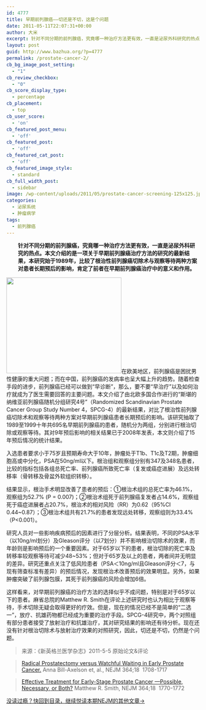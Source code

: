 ```yaml
---
id: 4777
title: 早期前列腺癌——切还是不切，这是个问题
date: 2011-05-11T22:07:31+00:00
author: 大米
excerpt: 针对不同分期的前列腺癌，究竟哪一种治疗方法更有效，一直是泌尿外科研究的热点。本文介绍的是一项关于早期前列腺癌治疗方法的研究的最新结果，本研究始于1989年，比较了根治性前列腺癌切除术与观察等待两种方案对患者长期预后的影响，肯定了前者在早期前列腺癌治疗中的意义和作用。
layout: post
guid: http://www.bazhua.org/?p=4777
permalink: /prostate-cancer-2/
cb_bg_image_post_setting:
  - "1"
cb_review_checkbox:
  - "0"
cb_score_display_type:
  - percentage
cb_placement:
  - top
cb_user_score:
  - 'on'
cb_featured_post_menu:
  - 'off'
cb_featured_post:
  - 'off'
cb_featured_cat_post:
  - 'off'
cb_featured_image_style:
  - standard
cb_full_width_post:
  - sidebar
image: /wp-content/uploads/2011/05/prostate-cancer-screening-125x125.jpg
categories:
  - 泌尿系统
  - 肿瘤病学
tags:
  - 前列腺癌
---
```

<p style="padding-left: 30px">
  <strong>针对不同分期的前列腺癌，究竟哪一种治疗方法更有效，一直是泌尿外科研究的热点。本文介绍的是一项关于早期前列腺癌治疗方法的研究的最新结果，本研究始于1989年，比较了根治性前列腺癌切除术与观察等待两种方案对患者长期预后的影响，肯定了前者在早期前列腺癌治疗中的意义和作用。</strong>
</p>

[<img class="alignleft size-full wp-image-4779" src="/wp-content/uploads/2011/05/prostate-cancer-screening.jpg" alt="" width="300" height="250" srcset="/wp-content/uploads/2011/05/prostate-cancer-screening.jpg 300w, /wp-content/uploads/2011/05/prostate-cancer-screening-150x125.jpg 150w" sizes="(max-width: 300px) 100vw, 300px" />](/wp-content/uploads/2011/05/prostate-cancer-screening.jpg)在欧美地区，前列腺癌是困扰男性健康的重大问题；而在中国，前列腺癌的发病率也呈大幅上升的趋势。随着检查手段的进步，前列腺癌已经可以做到“早诊断”，那么，要不要“早治疗”以及如何治疗就成为了医生需要回答的主要问题。本文介绍了由北欧多国合作进行的“斯堪的纳维亚前列腺癌随机分组研究4号”（Randomized Scandinavian Prostate Cancer Group Study Number 4，SPCG-4）的最新结果，对比了根治性前列腺癌切除术和观察等待两种方案对早期前列腺癌患者长期预后的影响。该研究抽取了1989至1999十年共695名早期前列腺癌的患者，随机分为两组，分别进行根治切除或观察等待。其对9年预后影响的相关结果已于2008年发表，本文则介绍了15年预后情况的统计结果。

入选患者要求小于75岁且预期寿命大于10年，肿瘤处于T1b、T1c及T2期，肿瘤细胞高或中分化，PSA在50ng/ml以下。根治组和观察组分别有347及348名患者，比较的指标包括各组总死亡率、前列腺癌所致死亡率（复发或癌症进展）及远处转移率（骨转移及骨盆外软组织转移）。

结果显示，根治手术明显改善了患者的预后：①根治术组的总死亡率为46.1%，观察组为52.7% (P = 0.007)；②根治术组死于前列腺癌复发者占14.6%，观察组死于癌症进展者占20.7%，根治术的相对风险（RR）为0.62（95%CI 0.44~0.87）；③根治术组共有21.7%的患者发现远处转移，观察组则为33.4%（P<0.001）。

研究人员对一些影响疾病预后的因素进行了分层分析。结果表明，不同的PSA水平（以10ng/ml划分）及Gleason评分（以7划分）并不影响根治切除术的效果，而年龄则是影响预后的一个重要因素。对于65岁以下的患者，根治切除的死亡率及转移率较观察等待可减少48~53%；但对于65岁及以上的患者，两者间并无明显的差异。研究还重点关注了低风险患者（PSA＜10ng/ml且Gleason评分＜7，与现有筛查标准有差异）的预后情况，发现根治术改善预后的效果明显。另外，如果肿瘤突破了前列腺包膜，其死于前列腺癌的风险会增加6倍。

这样看来，对早期前列腺癌的治疗方法的选择似乎不成问题，特别是对于65岁以下的患者。麻省总院的Matthew R. Smith在评论上述研究时也认为相比于观察等待，手术切除无疑会取得更好的疗效。但是，现在的情况已经不是简单的“二选一”，放疗、抗雄药物都已经成为重要的治疗手段。SPCG-4研究中，两个对照组有部分患者接受了放射治疗和抗雄治疗，其对研究结果的影响还有待分析。现在还没有针对根治切除术与放射治疗效果的对照研究，因此，切还是不切，仍然是个问题。

> 来源：《新英格兰医学杂志》2011-5-5 原始论文&评论
  
> [Radical Prostatectomy versus Watchful Waiting in Early Prostate Cancer.](http://www.nejm.org/doi/full/10.1056/NEJMoa1011967) Anna Bill-Axelson et, al., NEJM 364;18  1708-1717
  
> [Effective Treatment for Early-Stage Prostate Cancer —Possible, Necessary, or Both?](http://www.nejm.org/doi/full/10.1056/NEJMe1100787) Matthew R. Smith, NEJM 364;18  1770-1772

[没读过瘾？快回到目录，继续悦读本期NEJM的其他文章→](http://www.bazhua.org/2011/05/5.html)
